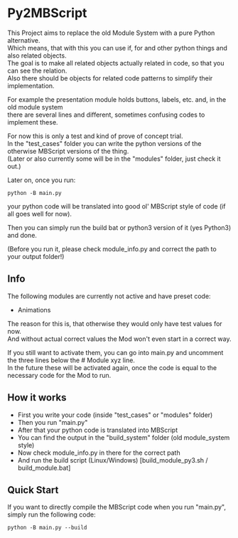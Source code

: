 # Py2MBScript
This Project aims to replace the old Module System with a pure Python alternative.  
Which means, that with this you can use if, for and other python things and also related objects.  
The goal is to make all related objects actually related in code, so that you can see the relation.  
Also there should be objects for related code patterns to simplify their implementation.  
  
For example the presentation module holds buttons, labels, etc. and, in the old module system  
there are several lines and different, sometimes confusing codes to implement these.  

For now this is only a test and kind of prove of concept trial.  
In the "test_cases" folder you can write the python versions of the otherwise MBScript versions of the thing.  
(Later or also currently some will be in the "modules" folder, just check it out.)  
  
Later on, once you run:

```
python -B main.py
```  
your python code will be translated into good ol' MBScript style of code (if all goes well for now).  

Then you can simply run the build bat or python3 version of it (yes Python3) and done.  

(Before you run it, please check module_info.py and correct the path to your output folder!)  


## Info  
The following modules are currently not active and have preset code:  
* Animations
  
The reason for this is, that otherwise they would only have test values for now.   
And without actual correct values the Mod won't even start in a correct way.  
  
If you still want to activate them, you can go into main.py and uncomment the three lines below the # Module xyz line.  
In the future these will be activated again, once the code is equal to the necessary code for the Mod to run.  


## How it works  
* First you write your code (inside "test_cases" or "modules" folder)
* Then you run "main.py"
* After that your python code is translated into MBScript  
* You can find the output in the "build_system" folder (old module_system style)
* Now check module_info.py in there for the correct path
* And run the build script (Linux/Windows) [build_module_py3.sh / build_module.bat]


## Quick Start
If you want to directly compile the MBScript code when you run "main.py", simply run the following code:  
```
python -B main.py --build
```

